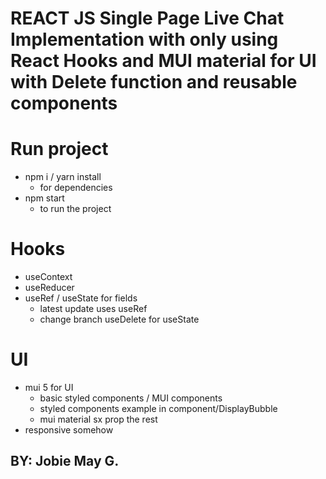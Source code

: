 # REACT JS Single Page Live Chat Implementation with only using React Hooks and MUI material for UI with Delete function and reusable components

# Run project

- npm i / yarn install
  - for dependencies
- npm start
  - to run the project

# Hooks

- useContext
- useReducer
- useRef / useState for fields
  - latest update uses useRef
  - change branch useDelete for useState

# UI

- mui 5 for UI
  - basic styled components / MUI components
  - styled components example in component/DisplayBubble
  - mui material sx prop the rest
- responsive somehow

## BY: Jobie May G.
